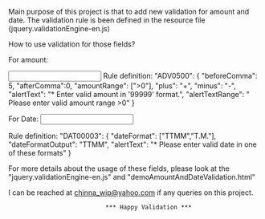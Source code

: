 Main purpose of this project is that to add new validation for amount and date. The validation rule is been defined in the resource file (jquery.validationEngine-en.js)

How to use validation for those fields?


For amount:

<input value="" class="validate[amount[ADV0500]] text-input" type="text" name="amountid53" id="amountid53" />
Rule definition:
 "ADV0500": {
             "beforeComma": 5,
             "afterComma":0,
             "amountRange": [">0"],
             "plus": "+",
             "minus": "-",
             "alertText": "* Enter valid amount in '99999' format.",
             "alertTextRange": " Please enter valid amount range >0"
            }

For Date:
<input value="" class="validate[date[DAT00003]] text-input" type="text" name="date1" id="date1" />

Rule definition:
 "DAT00003": {
              "dateFormat": ["TTMM","T.M."],
              "dateFormatOutput": "TTMM",
              "alertText": "* Please enter valid date in one of these formats"
              }



For more details about the usage of these fields, please look at the "jquery.validationEngine-en.js"  and "demoAmountAndDateValidation.html"

I can be reached at chinna_wip@yahoo.com if any queries on this project.

                               *** Happy Validation ***

